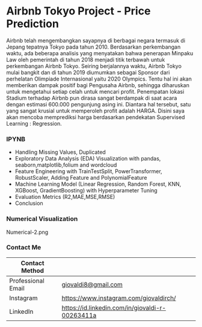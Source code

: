 # Airbnb Tokyo Project - Price Prediction 

Airbnb telah mengembangkan sayapnya di berbagai negara termasuk di Jepang tepatnya Tokyo pada tahun 2010. Berdasarkan perkembangan waktu, ada beberapa analisis yang menyatakan bahwa penerapan Minpaku Law oleh pemerintah di tahun 2018 menjadi titik terbawah untuk perkembangan Airbnb Tokyo. Seiring berjalannya waktu, Airbnb Tokyo mulai bangkit dan di tahun 2019 diumumkan sebagai Sponsor dari perhelatan Olimpiade Internasional yaitu 2020 Olympics. Tentu hal ini akan memberikan dampak positif bagi Pengusaha Airbnb, sehingga diharuskan untuk mengetahui setiap celah untuk mencari profit. Penempatan lokasi Stadium terhadap Airbnb pun dirasa sangat berdampak di saat acara dengan estimasi 600.000 pengunjung asing ini. Diantara hal tersebut, satu yang sangat krusial untuk memperoleh profit adalah HARGA. Disini saya akan mencoba memprediksi harga berdasarkan pendekatan Supervised Learning : Regression.

### IPYNB

- Handling Missing Values, Duplicated
- Exploratory Data Analysis (EDA) Visualization with pandas, seaborn,matplotlib,folium and wordcloud
- Feature Engineering with TrainTestSplit, PowerTransformer, RobustScaler, Adding Feature and PolynomialFeature
- Machine Learning Model (Linear Regression, Random Forest, KNN, XGBoost, GradientBoosting) with Hyperparameter Tuning
- Evaluation Metrics (R2,MAE,MSE,RMSE)
- Conclusion

### Numerical Visualization

Numerical-2.png

  
### Contact Me

| Contact Method |  |
| --- | --- |
| Professional Email | giovaldi8@gmail.com |
| Instagram | https://www.instagram.com/giovaldirch/ |
| LinkedIn | https://id.linkedin.com/in/giovaldi-r-00263411a |
